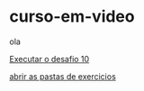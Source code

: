 # curso-em-video
 
ola

<a href="https://kauefelau.github.io/curso-em-video/desafios/010-pt2/projeto/index.html"> Executar o desafio 10 </a>

<a href="https://kauefelau.github.io/curso-em-video/exercicios/026-media_queries/mq002/index.html"> abrir as pastas de exercicios </a>